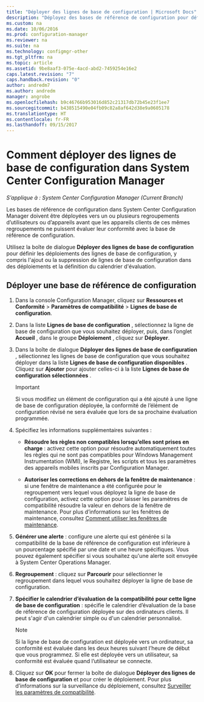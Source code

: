 ```yaml
---
title: "Déployer des lignes de base de configuration | Microsoft Docs"
description: "Déployez des bases de référence de configuration pour définir les déploiements de bases de référence de configuration et pour ajouter ou supprimer des bases de référence de configuration dans les déploiements."
ms.custom: na
ms.date: 10/06/2016
ms.prod: configuration-manager
ms.reviewer: na
ms.suite: na
ms.technology: configmgr-other
ms.tgt_pltfrm: na
ms.topic: article
ms.assetid: 9be8aaf3-075e-4acd-abd2-7459254e16e2
caps.latest.revision: "7"
caps.handback.revision: "0"
author: andredm7
ms.author: andredm
manager: angrobe
ms.openlocfilehash: b9c46766b953016d852c21317db72b45e23f1ee7
ms.sourcegitcommit: b438515490e04fb09c82a8af642d38e9a0605178
ms.translationtype: HT
ms.contentlocale: fr-FR
ms.lasthandoff: 09/15/2017
---
```

# <a name="how-to-deploy-configuration-baselines-in-system-center-configuration-manager"></a>Comment déployer des lignes de base de configuration dans System Center Configuration Manager

*S’applique à : System Center Configuration Manager (Current Branch)*

Les bases de référence de configuration dans System Center Configuration Manager doivent être déployées vers un ou plusieurs regroupements d’utilisateurs ou d’appareils avant que les appareils clients de ces mêmes regroupements ne puissent évaluer leur conformité avec la base de référence de configuration.  

Utilisez la boîte de dialogue **Déployer des lignes de base de configuration** pour définir les déploiements des lignes de base de configuration, y compris l'ajout ou la suppression de lignes de base de configuration dans des déploiements et la définition du calendrier d'évaluation.  

## <a name="deploy-a-configuration-baseline"></a>Déployer une base de référence de configuration  

1.  Dans la console Configuration Manager, cliquez sur **Ressources et Conformité** > **Paramètres de compatibilité** > **Lignes de base de configuration**.  

3.  Dans la liste **Lignes de base de configuration** , sélectionnez la ligne de base de configuration que vous souhaitez déployer, puis, dans l’onglet **Accueil** , dans le groupe **Déploiement** , cliquez sur **Déployer**.  

4.  Dans la boîte de dialogue **Déployer des lignes de base de configuration** , sélectionnez les lignes de base de configuration que vous souhaitez déployer dans la liste **Lignes de base de configuration disponibles** . Cliquez sur **Ajouter** pour ajouter celles-ci à la liste **Lignes de base de configuration sélectionnées** .  

    > [!IMPORTANT]  
    >  Si vous modifiez un élément de configuration qui a été ajouté à une ligne de base de configuration déployée, la conformité de l’élément de configuration révisé ne sera évaluée que lors de sa prochaine évaluation programmée.  

5.  Spécifiez les informations supplémentaires suivantes :  

    -   **Résoudre les règles non compatibles lorsqu’elles sont prises en charge** : activez cette option pour résoudre automatiquement toutes les règles qui ne sont pas compatibles pour Windows Management Instrumentation (WMI), le Registre, les scripts et tous les paramètres des appareils mobiles inscrits par Configuration Manager.  

    -   **Autoriser les corrections en dehors de la fenêtre de maintenance** : si une fenêtre de maintenance a été configurée pour le regroupement vers lequel vous déployez la ligne de base de configuration, activez cette option pour laisser les paramètres de compatibilité résoudre la valeur en dehors de la fenêtre de maintenance. Pour plus d’informations sur les fenêtres de maintenance, consultez [Comment utiliser les fenêtres de maintenance](/sccm/core/clients/manage/collections/use-maintenance-windows).  

6.  **Générer une alerte** : configure une alerte qui est générée si la compatibilité de la base de référence de configuration est inférieure à un pourcentage spécifié par une date et une heure spécifiques. Vous pouvez également spécifier si vous souhaitez qu'une alerte soit envoyée à System Center Operations Manager.  

7.  **Regroupement** : cliquez sur **Parcourir** pour sélectionner le regroupement dans lequel vous souhaitez déployer la ligne de base de configuration.  

8.  **Spécifier le calendrier d’évaluation de la compatibilité pour cette ligne de base de configuration** : spécifie le calendrier d’évaluation de la base de référence de configuration déployée sur des ordinateurs clients. Il peut s'agir d'un calendrier simple ou d'un calendrier personnalisé.  

    > [!NOTE]  
    >  Si la ligne de base de configuration est déployée vers un ordinateur, sa conformité est évaluée dans les deux heures suivant l’heure de début que vous programmez. Si elle est déployée vers un utilisateur, sa conformité est évaluée quand l’utilisateur se connecte.  

9. Cliquez sur **OK** pour fermer la boîte de dialogue **Déployer des lignes de base de configuration** et pour créer le déploiement. Pour plus d’informations sur la surveillance du déploiement, consultez [Surveiller les paramètres de compatibilité](/sccm/compliance/deploy-use/monitor-compliance-settings).  
